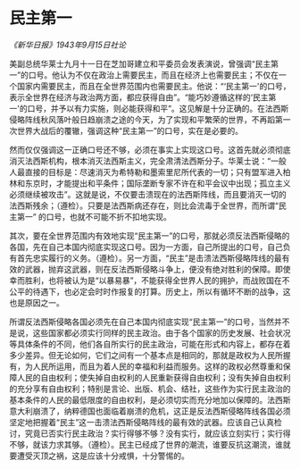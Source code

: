 # 民主第一

_《新华日报》1943年9月15日社论_

美副总统华莱士九月十一日在芝加哥建立和平委员会发表演说，曾强调“民主第一”的口号。他认为不仅在政治上需要民主，而且在经济上也需要民主；不仅在一个国家内需要民主，而且在全世界范围内也需要民主。他说：“‘民主第一'的口号，表示全世界在经济与政治两方面，都应获得自由”。“能巧妙遵循这样的‘民主第一'的口号，并予以有力实施，则必能获得和平”。这见解是十分正确的。在法西斯侵略阵线秋风落叶般日趋崩溃之途的今天，为了实现和平繁荣的世界，不再蹈第一次世界大战后的覆辙，强调这种“民主第一”的口号，实在是必要的。

然而仅仅强调这一正确口号还不够，必须在事实上实现这口号。这首先就必须彻底消灭法西斯机构，根本消灭法西斯主义，完全肃清法西斯分子。华莱士说：“一般人最直接的目标是：尽速消灭为希特勒和墨索里尼所代表的一切；只有盟军进入柏林和东京时，才能提出和平条件；国际垄断专家不许在和平会议中出现；孤立主义必须继续被攻击”。这就是说，不仅要击溃现在的法西斯阵线，而且要消灭一切的法西斯残余；（遵检）。只要是法西斯病还存在，则比会流毒于全世界，而所谓“民主第一” 的口号，也就不可能不折不扣地实现。

其次，要在全世界范围内有效地实现“民主第一”的口号，那就必须反法西斯侵略的各国，先在自己本国内彻底实现这口号。因为一方面，自己所提出的口号，自己负有首先忠实履行的义务。（遵检）。另一方面，“民主”是击溃法西斯侵略阵线的最有效的武器，抛弃这武器，则在反法西斯侵略斗争上，便没有绝对胜利的保障。即使幸而胜利，也将被认为是“以暴易暴”，不能获得全世界人民的拥护，而战败国在不公平的待遇下，也必定会时时作报复的打算。历史上，所以有循环不断的战争，这也是原因之一。

所谓反法西斯侵略各国必须先在自己本国内彻底实现“民主第一”的口号，当然并不是说，这些国家都必须实行同样的民主政治。由于各个国家的历史发展、社会状况等具体条件的不同，他们各自所实行的民主政治，可能在形式和内容上，都存在着多少差异。但无论如何，它们之间有一个基本点是相同的，那就是政权为人民所握有，为人民所运用，而且为着人民的幸福和利益而服务。这样的政权必然尊重和保障人民的自由权利；使失掉自由权利的人民重新获得自由权利；没有失掉自由权利的充分享有自由权利；特别是言论、出版、机会、结社，这些作为实行民主政治的基本条件的人民的最低限度的自由权利，是必须切实而充分地加以保障的。法西斯意大利崩溃了，纳粹德国也面临着崩溃的危机，这正是反法西斯侵略阵线各国必须坚定地把握着“民主”这一击溃法西斯侵略阵线的最有效的武器。应该自己认真检讨，究竟已否实行民主政治？实行得够不够？没有实行，就应该立刻实行；实行得不够，就该力求其够。（遵检）。民主已经成了世界的潮流，谁要反抗这潮流，谁就要遭受灭顶之祸，这是应该十分戒惧，十分警惕的。
